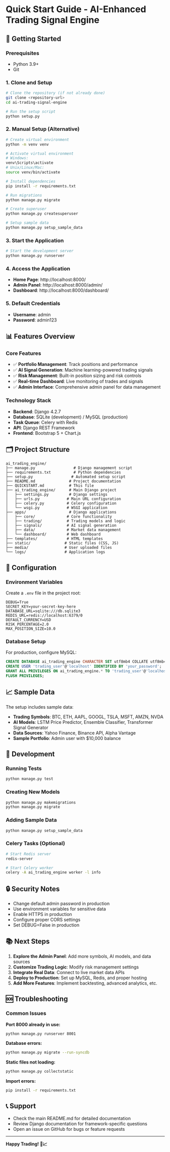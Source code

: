 # Quick Start Guide - AI-Enhanced Trading Signal Engine

## 🚀 Getting Started

### Prerequisites
- Python 3.9+
- Git

### 1. Clone and Setup
```bash
# Clone the repository (if not already done)
git clone <repository-url>
cd ai-trading-signal-engine

# Run the setup script
python setup.py
```

### 2. Manual Setup (Alternative)
```bash
# Create virtual environment
python -m venv venv

# Activate virtual environment
# Windows:
venv\Scripts\activate
# Unix/Linux/Mac:
source venv/bin/activate

# Install dependencies
pip install -r requirements.txt

# Run migrations
python manage.py migrate

# Create superuser
python manage.py createsuperuser

# Setup sample data
python manage.py setup_sample_data
```

### 3. Start the Application
```bash
# Start the development server
python manage.py runserver
```

### 4. Access the Application
- **Home Page**: http://localhost:8000/
- **Admin Panel**: http://localhost:8000/admin/
- **Dashboard**: http://localhost:8000/dashboard/

### 5. Default Credentials
- **Username**: admin
- **Password**: admin123

## 📊 Features Overview

### Core Features
- ✅ **Portfolio Management**: Track positions and performance
- ✅ **AI Signal Generation**: Machine learning-powered trading signals
- ✅ **Risk Management**: Built-in position sizing and risk controls
- ✅ **Real-time Dashboard**: Live monitoring of trades and signals
- ✅ **Admin Interface**: Comprehensive admin panel for data management

### Technology Stack
- **Backend**: Django 4.2.7
- **Database**: SQLite (development) / MySQL (production)
- **Task Queue**: Celery with Redis
- **API**: Django REST Framework
- **Frontend**: Bootstrap 5 + Chart.js

## 🗂️ Project Structure

```
ai_trading_engine/
├── manage.py                 # Django management script
├── requirements.txt          # Python dependencies
├── setup.py                 # Automated setup script
├── README.md               # Project documentation
├── QUICKSTART.md           # This file
├── ai_trading_engine/      # Main Django project
│   ├── settings.py         # Django settings
│   ├── urls.py            # Main URL configuration
│   ├── celery.py          # Celery configuration
│   └── wsgi.py            # WSGI application
├── apps/                   # Django applications
│   ├── core/              # Core functionality
│   ├── trading/           # Trading models and logic
│   ├── signals/           # AI signal generation
│   ├── data/              # Market data management
│   └── dashboard/         # Web dashboard
├── templates/             # HTML templates
├── static/               # Static files (CSS, JS)
├── media/                # User uploaded files
└── logs/                 # Application logs
```

## 🔧 Configuration

### Environment Variables
Create a `.env` file in the project root:

```env
DEBUG=True
SECRET_KEY=your-secret-key-here
DATABASE_URL=sqlite:///db.sqlite3
REDIS_URL=redis://localhost:6379/0
DEFAULT_CURRENCY=USD
RISK_PERCENTAGE=2.0
MAX_POSITION_SIZE=10.0
```

### Database Setup
For production, configure MySQL:

```sql
CREATE DATABASE ai_trading_engine CHARACTER SET utf8mb4 COLLATE utf8mb4_unicode_ci;
CREATE USER 'trading_user'@'localhost' IDENTIFIED BY 'your_password';
GRANT ALL PRIVILEGES ON ai_trading_engine.* TO 'trading_user'@'localhost';
FLUSH PRIVILEGES;
```

## 📈 Sample Data

The setup includes sample data:
- **Trading Symbols**: BTC, ETH, AAPL, GOOGL, TSLA, MSFT, AMZN, NVDA
- **AI Models**: LSTM Price Predictor, Ensemble Classifier, Transformer Signal Generator
- **Data Sources**: Yahoo Finance, Binance API, Alpha Vantage
- **Sample Portfolio**: Admin user with $10,000 balance

## 🚀 Development

### Running Tests
```bash
python manage.py test
```

### Creating New Models
```bash
python manage.py makemigrations
python manage.py migrate
```

### Adding Sample Data
```bash
python manage.py setup_sample_data
```

### Celery Tasks (Optional)
```bash
# Start Redis server
redis-server

# Start Celery worker
celery -A ai_trading_engine worker -l info
```

## 🔒 Security Notes

- Change default admin password in production
- Use environment variables for sensitive data
- Enable HTTPS in production
- Configure proper CORS settings
- Set DEBUG=False in production

## 📚 Next Steps

1. **Explore the Admin Panel**: Add more symbols, AI models, and data sources
2. **Customize Trading Logic**: Modify risk management settings
3. **Integrate Real Data**: Connect to live market data APIs
4. **Deploy to Production**: Set up MySQL, Redis, and proper hosting
5. **Add More Features**: Implement backtesting, advanced analytics, etc.

## 🆘 Troubleshooting

### Common Issues

**Port 8000 already in use:**
```bash
python manage.py runserver 8001
```

**Database errors:**
```bash
python manage.py migrate --run-syncdb
```

**Static files not loading:**
```bash
python manage.py collectstatic
```

**Import errors:**
```bash
pip install -r requirements.txt
```

## 📞 Support

- Check the main README.md for detailed documentation
- Review Django documentation for framework-specific questions
- Open an issue on GitHub for bugs or feature requests

---

**Happy Trading! 🚀📈**
